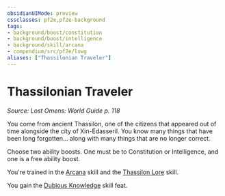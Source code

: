 ```yaml
---
obsidianUIMode: preview
cssclasses: pf2e,pf2e-background
tags:
- background/boost/constitution
- background/boost/intelligence
- background/skill/arcana
- compendium/src/pf2e/lowg
aliases: ["Thassilonian Traveler"]
---
```

# Thassilonian Traveler
*Source: Lost Omens: World Guide p. 118*  

You come from ancient Thassilon, one of the citizens that appeared out of time alongside the city of Xin-Edasseril. You know many things that have been long forgotten... along with many things that are no longer correct.

Choose two ability boosts. One must be to Constitution or Intelligence, and one is a free ability boost.

You're trained in the [Arcana](compendium/skills.md#Arcana) skill and the [Thassilon Lore](compendium/skills.md#Lore) skill.

You gain the [Dubious Knowledge](compendium/feats/dubious-knowledge.md) skill feat.